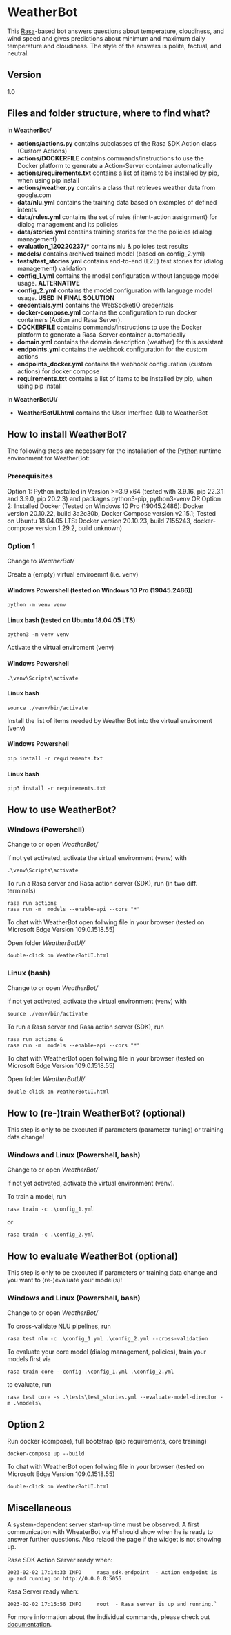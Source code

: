 # WeatherBot

This [Rasa](http://rasa.com)-based bot answers questions about temperature, cloudiness, and wind 
speed and gives predictions about minimum and maximum daily temperature and 
cloudiness. The style of the answers is polite, factual, and neutral.

## Version
1.0

## Files and folder structure, where to find what?

in **WeatherBot/**
- **actions/actions.py** contains subclasses of the Rasa SDK Action class (Custom Actions)
- **actions/DOCKERFILE** contains commands/instructions to use the Docker platform to generate a Action-Server container automatically
- **actions/requirements.txt** contains a list of items to be installed by pip, when using pip install
- **actions/weather.py** contains a class that retrieves weather data from google.com 
- **data/nlu.yml** contains the training data based on examples of defined intents 
- **data/rules.yml** contains the set of rules (intent-action assignment) for dialog management and its policies
- **data/stories.yml** contains training stories for the the policies (dialog management)
- **evaluation_120220237/\*** contains nlu & policies test results
- **models/** contains archived trained model (based on config_2.yml)
- **tests/test_stories.yml** contains end-to-end (E2E) test stories for (dialog management) validation
- **config_1.yml** contains the model configuration without language model usage. **ALTERNATIVE**
- **config_2.yml** contains the model configuration with language model usage. **USED IN FINAL SOLUTION**
- **credentials.yml** contains the WebSocketIO credentials 
- **docker-compose.yml** contains the configuration to run docker containers (Action and Rasa Server).
- **DOCKERFILE**  contains commands/instructions to use the Docker platform to generate a Rasa-Server container automatically
- **domain.yml** contains the domain description (weather) for this assistant
- **endpoints.yml** contains the webhook configuration for the custom actions
- **endpoints_docker.yml** contains the webhook configuration (custom actions) for docker compose
- **requirements.txt** contains a list of items to be installed by pip, when using pip install

in **WeatherBotUI/**
- **WeatherBotUI.html** contains the User Interface (UI) to WeatherBot

## How to install WeatherBot? 

The following steps are necessary for the installation of the 
[Python](https://www.python.org/downloads/) runtime environment for WeatherBot:

### Prerequisites
Option 1: Python installed in Version >=3.9 x64 (tested with 3.9.16, pip 22.3.1 and 3.9.0, pip 20.2.3) and packages python3-pip, python3-venv 
OR
Option 2: Installed Docker (Tested on Windows 10 Pro (19045.2486): Docker version 20.10.22, build 3a2c30b, Docker Compose version v2.15.1;
                            Tested on Ubuntu 18.04.05 LTS: Docker version 20.10.23, build 7155243, docker-compose version 1.29.2, build unknown)

### Option 1         

Change to *WeatherBot/*

Create a (empty) virtual enviroemnt (i.e. venv)
#### Windows Powershell (tested on Windows 10 Pro (19045.2486))
```
python -m venv venv
```

#### Linux bash (tested on Ubuntu 18.04.05 LTS)
```
python3 -m venv venv
```

Activate the virtual enviroment (venv)
#### Windows Powershell
```
.\venv\Scripts\activate
```
#### Linux bash 
```
source ./venv/bin/activate
```

Install the list of items needed by WeatherBot into the virtual enviroment (venv)

#### Windows Powershell 
```
pip install -r requirements.txt
```

#### Linux bash 
```
pip3 install -r requirements.txt
```

## How to use WeatherBot?

### Windows (Powershell)

Change to or open *WeatherBot/* 

if not yet activated, activate the virtual environment (venv) with
```
.\venv\Scripts\activate
```

To run a Rasa server and Rasa action server (SDK), run (in two diff. terminals)
```
rasa run actions
rasa run -m  models --enable-api --cors "*"
```

To chat with WeatherBot open follwing file in your browser (tested on Microsoft Edge Version 109.0.1518.55)

Open folder *WeatherBotUI/*
```
double-click on WeatherBotUI.html
```

### Linux (bash)
Change to or open *WeatherBot/* 

if not yet activated, activate the virtual environment (venv) with
```
source ./venv/bin/activate
```

To run a Rasa server and Rasa action server (SDK), run
```
rasa run actions &
rasa run -m  models --enable-api --cors "*"
```

To chat with WeatherBot open follwing file in your browser (tested on Microsoft Edge Version 109.0.1518.55)

Open folder *WeatherBotUI/*
```
double-click on WeatherBotUI.html
```

## How to (re-)train WeatherBot? (optional)

This step is only to be executed if parameters (parameter-tuning) or training data change!

### Windows and Linux (Powershell, bash)

Change to or open *WeatherBot/* 

if not yet activated, activate the virtual environment (venv).

To train a model, run
```
rasa train -c .\config_1.yml
```
or 
```
rasa train -c .\config_2.yml
```

## How to evaluate WeatherBot (optional)

This step is only to be executed if parameters or training data change and you want to (re-)evaluate your model(s)!

### Windows and Linux (Powershell, bash)

Change to or open *WeatherBot/* 

To cross-validate NLU pipelines, run
```
rasa test nlu -c .\config_1.yml .\config_2.yml --cross-validation
```

To evaluate your core model (dialog management, policies), train your models first via
```
rasa train core --config .\config_1.yml .\config_2.yml
```
to evaluate, run
```
rasa test core -s .\tests\test_stories.yml --evaluate-model-director -m .\models\
```

## Option 2    

Run docker (compose), full bootstrap (pip requirements, core training)
```
docker-compose up --build
```

To chat with WeatherBot open follwing file in your browser (tested on Microsoft Edge Version 109.0.1518.55)
```
double-click on WeatherBotUI.html
```

## Miscellaneous
A system-dependent server start-up time must be observed. A first communication with WheaterBot via *Hi* 
should show when he is ready to answer further questions. Also relaod the page if the widget is not showing up.

Rase SDK Action Server ready when:
```
2023-02-02 17:14:33 INFO     rasa_sdk.endpoint  - Action endpoint is up and running on http://0.0.0.0:5055
```

Rasa Server ready when:
```
2023-02-02 17:15:56 INFO     root  - Rasa server is up and running.`
```

For more information about the individual commands, please check out 
[documentation](http://rasa.com/docs/rasa/command-line-interface).



